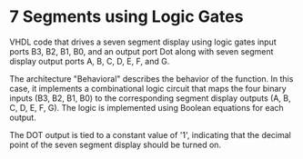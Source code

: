 # 7 Segments using Logic Gates
VHDL code that drives a seven segment display using logic gates  input ports B3, B2, B1, B0, and an output port Dot along with seven segment display output ports A, B, C, D, E, F, and G.

The architecture "Behavioral" describes the behavior of the function. In this case, it implements a combinational logic circuit that maps the four binary inputs (B3, B2, B1, B0) to the corresponding segment display outputs (A, B, C, D, E, F, G). The logic is implemented using Boolean equations for each output.

The DOT output is tied to a constant value of '1', indicating that the decimal point of the seven segment display should be turned on.

